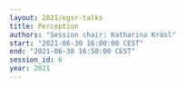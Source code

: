 ```yaml
---
layout: 2021/egsr-talks
title: Perception
authors: "Session chair: Katharina Krösl"
start: "2021-06-30 16:00:00 CEST"
end: "2021-06-30 16:50:00 CEST"
session_id: 6
year: 2021
---
```

